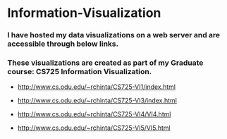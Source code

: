 # Information-Visualization

### I have hosted my data visualizations on a web server and are accessible through below links.
### These visualizations are created as part of my Graduate course: CS725 Information Visualization.

* http://www.cs.odu.edu/~rchinta/CS725-VI1/index.html

* http://www.cs.odu.edu/~rchinta/CS725-VI3/index.html

* http://www.cs.odu.edu/~rchinta/CS725-VI4/VI4.html

* http://www.cs.odu.edu/~rchinta/CS725-VI5/VI5.html

